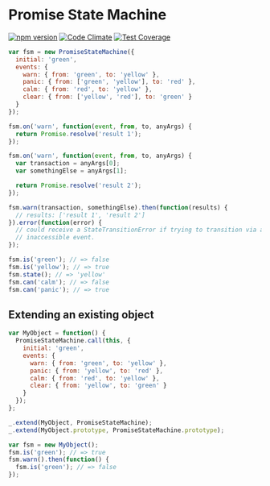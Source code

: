 # Promise State Machine

[![npm version](https://badge.fury.io/js/promise-state-machine.svg)](http://badge.fury.io/js/promise-state-machine)
[![Code Climate](https://codeclimate.com/github/patbenatar/promise-state-machine/badges/gpa.svg)](https://codeclimate.com/github/patbenatar/promise-state-machine)
[![Test Coverage](https://codeclimate.com/github/patbenatar/promise-state-machine/badges/coverage.svg)](https://codeclimate.com/github/patbenatar/promise-state-machine)

```javascript
var fsm = new PromiseStateMachine({
  initial: 'green',
  events: {
    warn: { from: 'green', to: 'yellow' },
    panic: { from: ['green', 'yellow'], to: 'red' },
    calm: { from: 'red', to: 'yellow' },
    clear: { from: ['yellow', 'red'], to: 'green' }
  }
});

fsm.on('warn', function(event, from, to, anyArgs) {
  return Promise.resolve('result 1');
});

fsm.on('warn', function(event, from, to, anyArgs) {
  var transaction = anyArgs[0];
  var somethingElse = anyArgs[1];

  return Promise.resolve('result 2');
});

fsm.warn(transaction, somethingElse).then(function(results) {
  // results: ['result 1', 'result 2']
}).error(function(error) {
  // could receive a StateTransitionError if trying to transition via an
  // inaccessible event.
});

fsm.is('green'); // => false
fsm.is('yellow'); // => true
fsm.state(); // => 'yellow'
fsm.can('calm'); // => false
fsm.can('panic'); // => true
```

## Extending an existing object

```javascript
var MyObject = function() {
  PromiseStateMachine.call(this, {
    initial: 'green',
    events: {
      warn: { from: 'green', to: 'yellow' },
      panic: { from: 'yellow', to: 'red' },
      calm: { from: 'red', to: 'yellow' },
      clear: { from: 'yellow', to: 'green' }
    }
  });
};

_.extend(MyObject, PromiseStateMachine);
_.extend(MyObject.prototype, PromiseStateMachine.prototype);

var fsm = new MyObject();
fsm.is('green'); // => true
fsm.warn().then(function() {
  fsm.is('green'); // => false
});
```
